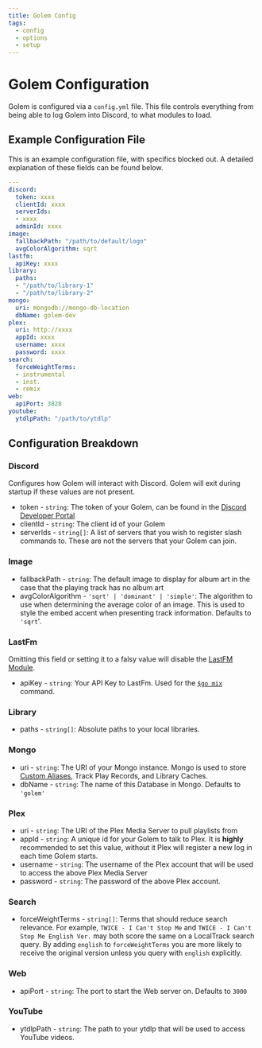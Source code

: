 ```yaml
---
title: Golem Config
tags:
  - config
  - options
  - setup
---
```


# Golem Configuration

Golem is configured via a `config.yml` file. This file controls everything from being able to log Golem into Discord, to what modules to load.

## Example Configuration File

This is an example configuration file, with specifics blocked out. A detailed explanation of these fields can be found below.

```yaml
---
discord:
  token: xxxx
  clientId: xxxx
  serverIds:
  - xxxx
  adminId: xxxx
image:
  fallbackPath: "/path/to/default/logo"
  avgColorAlgorithm: sqrt
lastfm:
  apiKey: xxxx
library:
  paths:
  - "/path/to/library-1"
  - "/path/to/library-2"
mongo:
  uri: mongodb://mongo-db-location
  dbName: golem-dev
plex:
  uri: http://xxxx
  appId: xxxx
  username: xxxx
  password: xxxx
search:
  forceWeightTerms:
  - instrumental
  - inst.
  - remix
web:
  apiPort: 3828
youtube:
  ytdlpPath: "/path/to/ytdlp"

```

## Configuration Breakdown

### Discord <badge text="Core" type="core-badge" />

Configures how Golem will interact with Discord. Golem will exit during startup if these values are not present.

- token - `string`: The token of your Golem, can be found in the [Discord Developer Portal](https://discord.com/developers/applications)
- clientId - `string`: The client id of your Golem
- serverIds - `string[]`: A list of servers that you wish to register slash commands to. These are not the servers that your Golem can join.

### Image

- fallbackPath - `string`: The default image to display for album art in the case that the playing track has no album art
- avgColorAlgorithm - `'sqrt' | 'dominant' | 'simple'`: The algorithm to use when determining the average color of an image. This is used to style the embed accent when presenting track information. Defaults to `'sqrt`'.

### LastFm <badge text="LastFM" type="lastfm-badge" />

Omitting this field or setting it to a falsy value will disable the [LastFM Module](../reference/modules.md#lastfm).

- apiKey - `string`: Your API Key to LastFm. Used for the [`$go mix`](../commands/playlist.md) command.

### Library <badge text="Music" type="music-badge" />

- paths - `string[]`: Absolute paths to your local libraries.

### Mongo

- uri - `string`: The URI of your Mongo instance. Mongo is used to store [Custom Aliases](../reference/alias-string.md), Track Play Records, and Library Caches.
- dbName - `string`: The name of this Database in Mongo. Defaults to `'golem'`

### Plex <badge text="Plex" type="plex-badge" />

 - uri - `string`: The URI of the Plex Media Server to pull playlists from
 - appId - `string`: A unique id for your Golem to talk to Plex. It is **highly** recommended to set this value, without it Plex will register a new log in each time Golem starts.
 - username - `string`: The username of the Plex account that will be used to access the above Plex Media Server
 - password - `string`: The password of the above Plex account.

### Search

- forceWeightTerms - `string[]`: Terms that should reduce search relevance. For example, `TWICE - I Can't Stop Me` and `TWICE - I Can't Stop Me English Ver.` may both score the same on a LocalTrack search query. By adding `english` to `forceWeightTerms` you are more likely to receive the original version unless you query with `english` explicitly.

### Web <badge text="Web" type="web-badge" />

- apiPort - `string`: The port to start the Web server on. Defaults to `3000`

### YouTube <badge text="Youtube" type="youtube-badge" />

- ytdlpPath - `string`: The path to your ytdlp that will be used to access YouTube videos.
